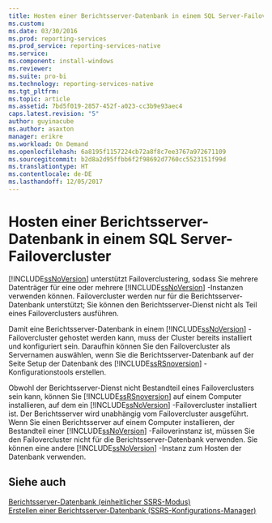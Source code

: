 ```yaml
---
title: Hosten einer Berichtsserver-Datenbank in einem SQL Server-Failovercluster | Microsoft-Dokumentation
ms.custom: 
ms.date: 03/30/2016
ms.prod: reporting-services
ms.prod_service: reporting-services-native
ms.service: 
ms.component: install-windows
ms.reviewer: 
ms.suite: pro-bi
ms.technology: reporting-services-native
ms.tgt_pltfrm: 
ms.topic: article
ms.assetid: 7bd5f019-2857-452f-a023-cc3b9e93aec4
caps.latest.revision: "5"
author: guyinacube
ms.author: asaxton
manager: erikre
ms.workload: On Demand
ms.openlocfilehash: 6a8195f1157224cb72a8f8c7ee3767a972671109
ms.sourcegitcommit: b2d8a2d95ffbb6f2f98692d7760cc5523151f99d
ms.translationtype: HT
ms.contentlocale: de-DE
ms.lasthandoff: 12/05/2017
---
```

# <a name="host-a-report-server-database-in-a-sql-server-failover-cluster"></a>Hosten einer Berichtsserver-Datenbank in einem SQL Server-Failovercluster
  [!INCLUDE[ssNoVersion](../../includes/ssnoversion-md.md)] unterstützt Failoverclustering, sodass Sie mehrere Datenträger für eine oder mehrere [!INCLUDE[ssNoVersion](../../includes/ssnoversion-md.md)] -Instanzen verwenden können. Failovercluster werden nur für die Berichtsserver-Datenbank unterstützt; Sie können den Berichtsserver-Dienst nicht als Teil eines Failoverclusters ausführen.  
  
 Damit eine Berichtsserver-Datenbank in einem [!INCLUDE[ssNoVersion](../../includes/ssnoversion-md.md)] -Failovercluster gehostet werden kann, muss der Cluster bereits installiert und konfiguriert sein. Daraufhin können Sie den Failovercluster als Servernamen auswählen, wenn Sie die Berichtsserver-Datenbank auf der Seite Setup der Datenbank des [!INCLUDE[ssRSnoversion](../../includes/ssrsnoversion-md.md)] -Konfigurationstools erstellen.  
  
 Obwohl der Berichtsserver-Dienst nicht Bestandteil eines Failoverclusters sein kann, können Sie [!INCLUDE[ssRSnoversion](../../includes/ssrsnoversion-md.md)] auf einem Computer installieren, auf dem ein [!INCLUDE[ssNoVersion](../../includes/ssnoversion-md.md)] -Failovercluster installiert ist. Der Berichtsserver wird unabhängig vom Failovercluster ausgeführt. Wenn Sie einen Berichtsserver auf einem Computer installieren, der Bestandteil einer [!INCLUDE[ssNoVersion](../../includes/ssnoversion-md.md)] -Failoverinstanz ist, müssen Sie den Failovercluster nicht für die Berichtsserver-Datenbank verwenden. Sie können eine andere [!INCLUDE[ssNoVersion](../../includes/ssnoversion-md.md)] -Instanz zum Hosten der Datenbank verwenden.  
  
## <a name="see-also"></a>Siehe auch  
 [Berichtsserver-Datenbank &#40;einheitlicher SSRS-Modus&#41;](../../reporting-services/report-server/report-server-database-ssrs-native-mode.md)   
 [Erstellen einer Berichtsserver-Datenbank &#40;SSRS-Konfigurations-Manager&#41;](../../reporting-services/install-windows/ssrs-report-server-create-a-report-server-database.md)  
  
  
